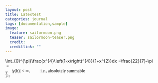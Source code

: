 ```yaml
---
layout: post
title: Latextest
categories: journal
tags: [documentation,sample]
image:
  feature: sailormoon.png
  teaser: sailormoon-teaser.png
  credit: 
  creditlink: ""
---
```


<script src="http://ajax.googleapis.com/ajax/libs/jquery/1.3.2/jquery.min.js"></script>
<script src="jquery.jslatex.js"></script>
<script>
$(function () {
    $(".latex").latex();
});
</script>
<div class="latex">
    \int_{0}^{\pi}\frac{x^{4}\left(1-x\right)^{4}}{1+x^{2}}dx =\frac{22}{7}-\pi
</div>


<span class="mrow" id="MathJax-Span-8"><span class="munderover" id="MathJax-Span-9"><span style="display: inline-block; position: relative; width: 1.313em; height: 0px;"><span style="position: absolute; clip: rect(2.86em 1001.19em 4.646em -999.997em); top: -3.985em; left: 0em;"><span class="mo" id="MathJax-Span-10" style="font-family: STIXSizeOneSym; vertical-align: -0.533em;">∑</span><span style="display: inline-block; width: 0px; height: 3.991em;"></span></span><span style="position: absolute; clip: rect(3.336em 1000.96em 4.408em -999.997em); top: -2.854em; left: 0.122em;"><span class="texatom" id="MathJax-Span-11"><span class="mrow" id="MathJax-Span-12"><span class="mi" id="MathJax-Span-13" style="font-size: 70.7%; font-family: STIXGeneral-Italic;">j<span style="display: inline-block; overflow: hidden; height: 1px; width: 0.003em;"></span></span><span class="mo" id="MathJax-Span-14" style="font-size: 70.7%; font-family: STIXGeneral-Regular;">=</span><span class="mn" id="MathJax-Span-15" style="font-size: 70.7%; font-family: STIXGeneral-Regular;">1</span></span></span><span style="display: inline-block; width: 0px; height: 3.991em;"></span></span><span style="position: absolute; clip: rect(3.396em 1000.6em 4.17em -999.997em); top: -5.176em; left: 0.301em;"><span class="mi" id="MathJax-Span-16" style="font-size: 70.7%; font-family: STIXGeneral-Regular;">∞</span><span style="display: inline-block; width: 0px; height: 3.991em;"></span></span></span></span><span class="texatom" id="MathJax-Span-17" style="padding-left: 0.182em;"><span class="mrow" id="MathJax-Span-18"><span class="mo" id="MathJax-Span-19" style="font-family: STIXVariants;">|</span></span></span><span class="mi" id="MathJax-Span-20" style="font-family: STIXGeneral-Italic;">γ<span style="display: inline-block; overflow: hidden; height: 1px; width: 0.003em;"></span></span><span class="mo" id="MathJax-Span-21" style="font-family: STIXGeneral-Regular;">(</span><span class="mi" id="MathJax-Span-22" style="font-family: STIXGeneral-Italic;">h</span><span class="mo" id="MathJax-Span-23" style="font-family: STIXGeneral-Regular;">)</span><span class="texatom" id="MathJax-Span-24"><span class="mrow" id="MathJax-Span-25"><span class="mo" id="MathJax-Span-26" style="font-family: STIXVariants;">|</span></span></span><span class="mo" id="MathJax-Span-27" style="font-family: STIXGeneral-Regular; padding-left: 0.301em;">&lt;</span><span class="mi" id="MathJax-Span-28" style="font-family: STIXGeneral-Regular; padding-left: 0.301em;">∞</span><span class="mo" id="MathJax-Span-29" style="font-family: STIXGeneral-Regular;">,</span><span class="mspace" id="MathJax-Span-30" style="height: 0em; vertical-align: 0em; width: 2.265em; display: inline-block; overflow: hidden;"></span><span class="mtext" id="MathJax-Span-31" style="font-family: STIXGeneral-Regular; padding-left: 0.182em;">i.e., absolutely summable</span></span>
